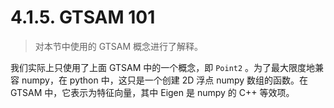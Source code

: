 # 4.1.5. GTSAM 101

> 对本节中使用的 GTSAM 概念进行了解释。

我们实际上只使用了上面 GTSAM 中的一个概念，即 `Point2` 。为了最大限度地兼容 numpy，在 python 中，这只是一个创建 2D 浮点 numpy 数组的函数。在 GTSAM 中，它表示为特征向量，其中 Eigen 是 numpy 的 C++ 等效项。
